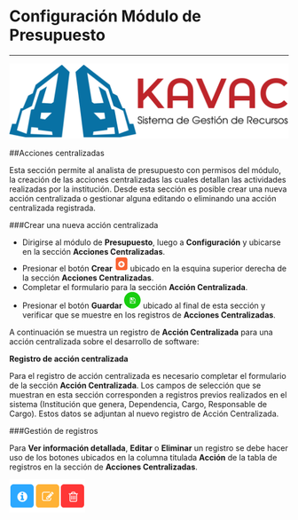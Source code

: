 # Configuración Módulo de Presupuesto 
************************************

![Screenshot](../img/logokavac.png#imagen)

##Acciones centralizadas

Esta sección permite al analista de presupuesto con permisos del módulo, la creación de las acciones centralizadas las cuales detallan las actividades realizadas por la institución. Desde esta sección es posible crear una nueva acción centralizada o gestionar alguna editando o eliminando una acción centralizada registrada.

###Crear una nueva acción centralizada

-	Dirigirse al módulo de **Presupuesto**, luego a **Configuración** y ubicarse en la sección **Acciones Centralizadas**.
-	Presionar el botón **Crear** ![Screenshot](../img/create.png#imagen) ubicado en la esquina superior derecha de la sección **Acciones Centralizadas**. 
-	Completar el formulario para la sección **Acción Centralizada**. 
-	Presionar el botón **Guardar** ![Screenshot](../img/save.png#imagen) ubicado al final de esta sección y verificar que se muestre en los registros de **Acciones Centralizadas**. 

A continuación se muestra un registro de **Acción Centralizada** para una acción centralizada sobre el desarrollo de software:

**Registro de acción centralizada**

Para el registro de acción centralizada es necesario completar el formulario de la sección **Acción Centralizada**. Los campos de selección que se muestran en esta sección corresponden a registros previos realizados en el sistema (Institución que genera, Dependencia, Cargo, Responsable de Cargo). Estos datos se adjuntan al nuevo registro de Acción Centralizada.

###Gestión de registros

Para **Ver información detallada**, **Editar** o **Eliminar** un registro se debe hacer uso de los botones ubicados en la columna titulada **Acción** de la tabla de registros en la sección de **Acciones Centralizadas**.

![Screenshot](../img/manage.png#imagen)